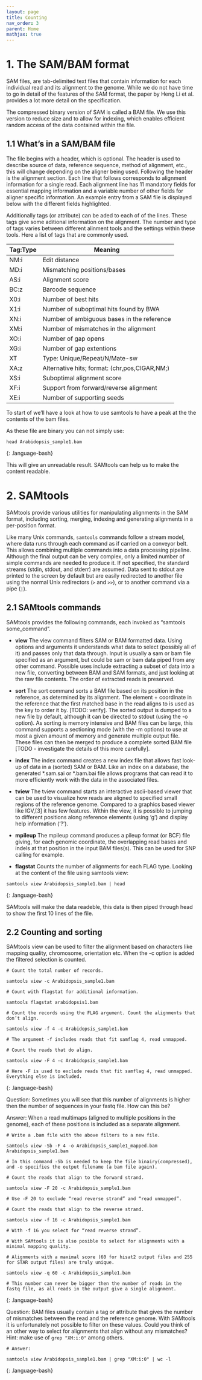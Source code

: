 ```yaml
---
layout: page
title: Counting
nav_order: 3
parent: Home
mathjax: true
---
```


# 1. The SAM/BAM format
SAM files, are tab-delimited text files that contain information for each individual read and its alignment to the genome. While we do not have time to go in detail of the features of the SAM format, the paper by Heng Li et al. provides a lot more detail on the specification.

The compressed binary version of SAM is called a BAM file. We use this version to reduce size and to allow for indexing, which enables efficient random access of the data contained within the file.

## 1.1 What’s in a SAM/BAM file

The file begins with a header, which is optional. The header is used to describe source of data, reference sequence, method of alignment, etc., this will change depending on the aligner being used. Following the header is the alignment section. Each line that follows corresponds to alignment information for a single read. Each alignment line has 11 mandatory fields for essential mapping information and a variable number of other fields for aligner specific information. An example entry from a SAM file is displayed below with the different fields highlighted.

Additionally tags (or attribute) can be aded to each of of the lines. These tags give some aditional information on the alignment. The number and type of tags varies between different alinment tools and the settings within these tools. Here a list of tags that are commonly used.

| Tag:Type |	Meaning |
|----------|----------|
| NM:i |	Edit distance |
| MD:i |	Mismatching positions/bases |
| AS:i |	Alignment score |
| BC:z |	Barcode sequence |
| X0:i |	Number of best hits |
| X1:i |	Number of suboptimal hits found by BWA |
| XN:i |	Number of ambiguous bases in the reference |
| XM:i |	Number of mismatches in the alignment |
| XO:i | Number of gap opens |
| XG:i |	Number of gap extentions |
| XT	 | Type: Unique/Repeat/N/Mate-sw |
| XA:z | Alternative hits; format: (chr,pos,CIGAR,NM;) |
| XS:i | Suboptimal alignment score |
| XF:i | Support from forward/reverse alignment |
|XE:i  | Number of supporting seeds |

To start of we’ll have a look at how to use samtools to have a peak at the the contents of the bam files.

As these file are binary you can not simply use:

~~~
head Arabidopsis_sample1.bam 
~~~
{: .language-bash}

This will give an unreadable result. SAMtools can help us to make the content readable.

# 2. SAMtools

SAMtools provide various utilities for manipulating alignments in the SAM format, including sorting, merging, indexing and generating alignments in a per-position format.

Like many Unix commands, `samtools` commands follow a stream model, where data runs through each command as if carried on a conveyor belt. This allows combining multiple commands into a data processing pipeline. Although the final output can be very complex, only a limited number of simple commands are needed to produce it. If not specified, the standard streams (stdin, stdout, and stderr) are assumed. Data sent to stdout are printed to the screen by default but are easily redirected to another file using the normal Unix redirectors (`>` and `>>`), or to another command via a pipe (`|`).

## 2.1 SAMtools commands

SAMtools provides the following commands, each invoked as “samtools some_command”.

- **view** 
The view command filters SAM or BAM formatted data. Using options and arguments it understands what data to select (possibly all of it) and passes only that data through. Input is usually a sam or bam file specified as an argument, but could be sam or bam data piped from any other command. Possible uses include extracting a subset of data into a new file, converting between BAM and SAM formats, and just looking at the raw file contents. The order of extracted reads is preserved.

- **sort**
The sort command sorts a BAM file based on its position in the reference, as determined by its alignment. The element + coordinate in the reference that the first matched base in the read aligns to is used as the key to order it by. [TODO: verify]. The sorted output is dumped to a new file by default, although it can be directed to stdout (using the -o option). As sorting is memory intensive and BAM files can be large, this command supports a sectioning mode (with the -m options) to use at most a given amount of memory and generate multiple output file. These files can then be merged to produce a complete sorted BAM file [TODO - investigate the details of this more carefully].

- **index**
The index command creates a new index file that allows fast look-up of data in a (sorted) SAM or BAM. Like an index on a database, the generated \*.sam.sai or \*.bam.bai file allows programs that can read it to more efficiently work with the data in the associated files.

- **tview**
The tview command starts an interactive ascii-based viewer that can be used to visualize how reads are aligned to specified small regions of the reference genome. Compared to a graphics based viewer like IGV,[3] it has few features. Within the view, it is possible to jumping to different positions along reference elements (using ‘g’) and display help information (‘?’).

- **mpileup**
The mpileup command produces a pileup format (or BCF) file giving, for each genomic coordinate, the overlapping read bases and indels at that position in the input BAM files(s). This can be used for SNP calling for example.

- **flagstat** 
Counts the number of alignments for each FLAG type.
Looking at the content of the file using samtools view:

~~~
samtools view Arabidopsis_sample1.bam | head
~~~
{: .language-bash}

SAMtools will make the data readeble, this data is then piped through head to show the first 10 lines of the file.

## 2.2 Counting and sorting

SAMtools view can be used to filter the alignment based on characters like mapping quality, chromosome, orientation etc. When the -c option is added the filtered selection is counted.

~~~
# Count the total number of records.

samtools view -c Arabidopsis_sample1.bam

# Count with flagstat for additional information.

samtools flagstat arabidopsis1.bam

# Count the records using the FLAG argument. Count the alignments that don’t align.

samtools view -f 4 -c Arabidopsis_sample1.bam

# The argument -f includes reads that fit samflag 4, read unmapped.

# Count the reads that do align.

samtools view -F 4 -c Arabidopsis_sample1.bam

# Here -F is used to exclude reads that fit samflag 4, read unmapped. Everything else is included.
~~~
{: .language-bash}

Question: Sometimes you will see that this number of alignments is higher then the number of sequences in your fastq file. How can this be?

Answer: When a read multimaps (aligned to multiple positions in the genome), each of these positions is included as a separate alignment.

~~~
# Write a .bam file with the above filters to a new file.

samtools view -Sb -F 4 -o Arabidopsis_sample1_mapped.bam Arabidopsis_sample1.bam

# In this command -Sb is needed to keep the file binairy(compressed), and -o specifies the output filename (a bam file again).

# Count the reads that align to the forward strand.

samtools view -F 20 -c Arabidopsis_sample1.bam

# Use -F 20 to exclude “read reverse strand” and “read unmapped”.

# Count the reads that align to the reverse strand.

samtools view -f 16 -c Arabidopsis_sample1.bam

# With -f 16 you select for “read reverse strand”.

# With SAMtools it is also posible to select for alignments with a minimal mapping quality.

# Alignments with a maximal score (60 for hisat2 output files and 255 for STAR output files) are truly unique.

samtools view -q 60 -c Arabidopsis_sample1.bam

# This number can never be bigger then the number of reads in the fastq file, as all reads in the output give a single alignment.
~~~
{: .language-bash}

Question: BAM files usually contain a tag or attribute that gives the number of mismatches between the read and the reference genome. With SAMtools it is unfortunately not possible to filter on these values. Could you think of an other way to select for alignments that align without any mismatches?
Hint: make use of `grep "XM:i:0"` among others.

~~~
# Answer:

samtools view Arabidopsis_sample1.bam | grep "XM:i:0" | wc -l
~~~
{: .language-bash}



